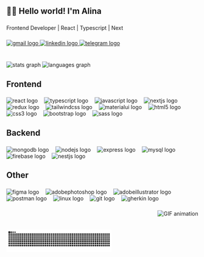 <h2 align="left">👩‍💻 Hello world! I'm Alina</h2>

###

<p align="left">Frontend Developer | React | Typescript | Next</p>

###

<div align="left">
  <a href="mailto:alinaklimovaa4@gmail.com" target="_blank">
    <img src="https://img.shields.io/static/v1?message=Gmail&logo=gmail&label=&color=D14836&logoColor=white&labelColor=&style=flat" height="30" alt="gmail logo"  />
  </a>
  <a href="https://www.linkedin.com/in/%D0%B0lina%D0%BAlimova?lipi=urn%3Ali%3Apage%3Ad_flagship3_profile_view_base_contact_details%3BO8FShZBOQricJVrkZkAI4Q%3D%3D" target="_blank">
    <img src="https://img.shields.io/static/v1?message=LinkedIn&logo=linkedin&label=&color=0077B5&logoColor=white&labelColor=&style=flat" height="30" alt="linkedin logo"  />
  </a>
  <a href="http://t.me/freedomandonuts" target="_blank">
    <img src="https://img.shields.io/static/v1?message=Telegram&logo=telegram&label=&color=2CA5E0&logoColor=white&labelColor=&style=flat" height="30" alt="telegram logo"  />
  </a>
</div>

###

<br clear="both">

<div align="left">
  <img src="https://github-readme-stats.vercel.app/api?username=asseavas&hide_title=true&hide_rank=false&show_icons=true&include_all_commits=true&count_private=true&disable_animations=false&theme=gotham&locale=en&hide_border=true&order=1&custom_title=My%20Github%20stats" height="140" alt="stats graph"  />
  <img src="https://github-readme-stats.vercel.app/api/top-langs?username=asseavas&locale=en&hide_title=true&layout=compact&card_width=320&langs_count=6&theme=gotham&hide_border=true&order=2" height="140" alt="languages graph"  />
</div>

###

<h2 align="left">Frontend</h2>

###

<div align="left">
  <img src="https://skillicons.dev/icons?i=react" height="32" alt="react logo"  />
  <img width="9" />
  <img src="https://skillicons.dev/icons?i=ts" height="32" alt="typescript logo"  />
  <img width="9" />
  <img src="https://skillicons.dev/icons?i=js" height="32" alt="javascript logo"  />
  <img width="9" />
  <img src="https://skillicons.dev/icons?i=nextjs" height="32" alt="nextjs logo"  />
  <img width="9" />
  <img src="https://skillicons.dev/icons?i=redux" height="32" alt="redux logo"  />
  <img width="9" />
  <img src="https://skillicons.dev/icons?i=tailwind" height="32" alt="tailwindcss logo"  />
  <img width="9" />
  <img src="https://skillicons.dev/icons?i=materialui" height="32" alt="materialui logo"  />
  <img width="9" />
  <img src="https://cdn.jsdelivr.net/gh/devicons/devicon/icons/html5/html5-original.svg" height="32" alt="html5 logo"  />
  <img width="9" />
  <img src="https://cdn.jsdelivr.net/gh/devicons/devicon/icons/css3/css3-original.svg" height="32" alt="css3 logo"  />
  <img width="9" />
  <img src="https://skillicons.dev/icons?i=bootstrap" height="32" alt="bootstrap logo"  />
  <img width="9" />
  <img src="https://skillicons.dev/icons?i=sass" height="32" alt="sass logo"  />
</div>

###

<h2 align="left">Backend</h2>

###

<div align="left">
  <img src="https://skillicons.dev/icons?i=mongodb" height="32" alt="mongodb logo"  />
  <img width="9" />
  <img src="https://skillicons.dev/icons?i=nodejs" height="32" alt="nodejs logo"  />
  <img width="9" />
  <img src="https://skillicons.dev/icons?i=express" height="32" alt="express logo"  />
  <img width="9" />
  <img src="https://skillicons.dev/icons?i=mysql" height="32" alt="mysql logo"  />
  <img width="9" />
  <img src="https://skillicons.dev/icons?i=firebase" height="32" alt="firebase logo"  />
  <img width="9" />
  <img src="https://skillicons.dev/icons?i=nestjs" height="32" alt="nestjs logo"  />
</div>

###

<h2 align="left">Other</h2>

###

<div align="left">
  <img src="https://skillicons.dev/icons?i=figma" height="32" alt="figma logo"  />
  <img width="9" />
  <img src="https://skillicons.dev/icons?i=ps" height="32" alt="adobephotoshop logo"  />
  <img width="9" />
  <img src="https://skillicons.dev/icons?i=ai" height="32" alt="adobeillustrator logo"  />
  <img width="9" />
  <img src="https://skillicons.dev/icons?i=postman" height="32" alt="postman logo"  />
  <img width="9" />
  <img src="https://skillicons.dev/icons?i=linux" height="32" alt="linux logo"  />
  <img width="9" />
  <img src="https://skillicons.dev/icons?i=git" height="32" alt="git logo"  />
  <img width="9" />
  <img src="https://skillicons.dev/icons?i=gherkin" height="32" alt="gherkin logo"  />
</div>

###

<div style="display: flex; justify-content: space-between; align-items: center;">
  <!-- Snake Diagram -->
  <img src="https://raw.githubusercontent.com/asseavas/asseavas/output/snake.svg" alt="Snake animation" style="width: 55%;" />

  <!-- GIF -->
  <img src="https://i.pinimg.com/originals/05/f1/7d/05f17d6e87ad18f65940f896f4cf11a4.gif" alt="GIF animation" style="width: auto; height: 160px;" />
</div>

###
